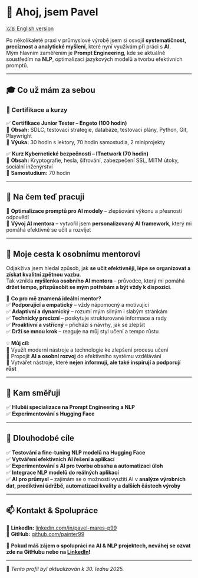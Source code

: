 # 👋 Ahoj, jsem Pavel

[🇬🇧 English version](https://github.com/painter99/painter99/blob/main/README.md)

Po několikaleté praxi v průmyslové výrobě jsem si osvojil **systematičnost, preciznost a analytické myšlení**, které nyní využívám při práci s **AI**.  
Mým hlavním zaměřením je **Prompt Engineering**, kde se aktuálně soustředím na **NLP**, optimalizaci jazykových modelů a tvorbu efektivních promptů.

---

## 🎓 Co už mám za sebou  
### 🔹 Certifikace a kurzy  

✅ **Certifikace Junior Tester – Engeto (100 hodin)**  
📌 **Obsah:** SDLC, testovací strategie, databáze, testovací plány, Python, Git, Playwright  
📌 **Výuka:** 30 hodin s lektory, 70 hodin samostudia, 2 miniprojekty  

✅ **Kurz Kybernetické bezpečnosti – ITnetwork (70 hodin)**  
📌 **Obsah:** Kryptografie, hesla, šifrování, zabezpečení SSL, MITM útoky, sociální inženýrství  
📌 **Samostudium:** 70 hodin  

---

## 🚀 Na čem teď pracuji  

🔹 **Optimalizace promptů pro AI modely** – zlepšování výkonu a přesnosti odpovědí  
🔹 **Vývoj AI mentora** – vytvořil jsem **personalizovaný AI framework**, který mi pomáhá efektivně se učit a rozvíjet  

---

## 📌 Moje cesta k osobnímu mentorovi  

Odjakživa jsem hledal způsob, jak **se učit efektivněji, lépe se organizovat a získat kvalitní zpětnou vazbu**.  
Tak vznikla **myšlenka osobního AI mentora** – průvodce, který mi pomáhá **držet tempo, přizpůsobit se mým potřebám a být vždy k dispozici**.  

📌 **Co pro mě znamená ideální mentor?**  
✅ **Podporující a empatický** – vždy nápomocný a motivující  
✅ **Adaptivní a dynamický** – rozumí mým silným i slabým stránkám  
✅ **Technicky precizní** – poskytuje strukturované informace a rady  
✅ **Proaktivní a vstřícný** – přichází s návrhy, jak se zlepšit  
✅ **Drží se mnou krok** – reaguje na můj styl učení a tempo růstu  

💡 **Můj cíl:**  
📌 Využít moderní nástroje a technologie ke zlepšení procesu učení  
📌 Propojit **AI a osobní rozvoj** do efektivního systému vzdělávání  
📌 Vytvářet nástroje, které **nejen informují, ale také inspirují a podporují růst**  

---

## 🎯 Kam směřuji  

✅ **Hlubší specializace na Prompt Engineering a NLP**  
✅ **Experimentování s Hugging Face**  

---

## 🎯 Dlouhodobé cíle  

✅ **Testování a fine-tuning NLP modelů na Hugging Face**  
✅ **Vytváření efektivních AI řešení a aplikací**  
✅ **Experimentování s AI pro tvorbu obsahu a automatizaci úloh**  
✅ **Integrace NLP modelů do reálných aplikací**  
✅ **AI pro průmysl** – zajímám se o možnosti využití AI v **analýze výrobních dat, prediktivní údržbě, automatizaci kvality a dalších částech výroby**  

---

## 📫 Kontakt & Spolupráce  

📌 **LinkedIn:** [linkedin.com/in/pavel-mares-p99](https://linkedin.com/in/pavel-mares-p99)  
📌 **GitHub:** [github.com/painter99](https://github.com/painter99)  

💬 **Pokud máš zájem o spolupráci na AI & NLP projektech, neváhej se ozvat zde na GitHubu nebo na [LinkedIn](https://linkedin.com/in/pavel-mares-p99)!**  

---

📌 *Tento profil byl aktualizován k 30. lednu 2025.*  
